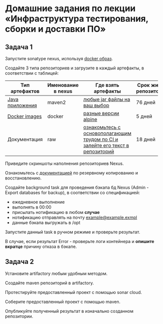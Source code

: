 # Домашние задания по лекции «Инфраструктура тестирования, сборки и доставки ПО»

## Задача 1 

Запустите sonatype nexus, используя [docker образ](https://hub.docker.com/r/sonatype/nexus3/).

Cоздайте 3 типа репозиториев и загрузите в каждый артефакты, в соответствии с таблицей:

|Тип артефактов|Именование в nexus|Где взять артефакты|Срок жизни репозитория|
|---------------|------------------|--------------------|----------------------|
|[Java приложения](https://blog.sonatype.com/using-nexus-3-as-your-repository-part-1-maven-artifacts)| maven2           | [любые jar файлы на ваш выбор](https://mvnrepository.com/open-source)| 76 дней|
|[Docker images](https://blog.sonatype.com/using-nexus-3-as-your-repository-part-3-docker-images)  | docker           |  [разные версии alpine](https://hub.docker.com/_/alpine)                  | 5 дней |
|Документация | raw        | [ознакомьтесь с основополагающим трудом по CI и залейте его текст в репозиторий](https://www.martinfowler.com/articles/continuousIntegration.html)                   | 18 дней | 

Приведите скриншоты наполнения репозиториев Nexus.

Ознакомьтесь с [документацией](https://help.sonatype.com/repomanager3/backup-and-restore) по резервному копированию и восстановлению.

Создайте background task для проведения бэкапа бд Nexus (Admin - Export databases for backup), в соответствии со спецификацией:
- ежедневное выполнение
- выполнять в 00:00
- присылать нотификацию в любом **случае**
- нотификацию отправлять на почту example@example.exmpl
- данные бэкапа выгружать в /opt

Запустите данный task в ручном режиме и проверьте результат.

В случае, если результат Error - проверьте логи контейнера и **опишите вкратце** причину отказа в бэкапе.

## Задача 2 

Установите artifactory любым удобным методом. 

Создайте maven репозиторий в artifactory.
 
Протестируйте предоставленный проект с помощью sonar cloud.
 
Соберите предоставленный проект с помощью maven.

Опубликуйте полученный результат в изначально созданном репозитории.
